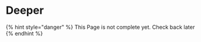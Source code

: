 # Deeper

{% hint style="danger" %}
This Page is not complete yet. Check back later
{% endhint %}

<figure><img src="https://github.com/user-attachments/assets/cf045a3e-06b1-4ae2-917d-55104bcfc7fa" alt=""><figcaption></figcaption></figure>
